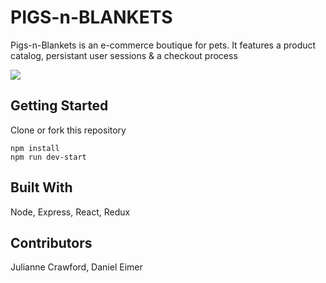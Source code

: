 # PIGS-n-BLANKETS
Pigs-n-Blankets is an e-commerce boutique for pets. It features a product catalog, persistant user sessions & a checkout process


![](pigs-n-blankets.gif)


## Getting Started
Clone or fork this repository

```
npm install
npm run dev-start
```

## Built With
Node, Express, React, Redux

## Contributors
Julianne Crawford, Daniel Eimer
